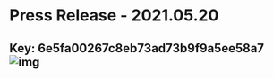 # Press Release - 2021.05.20 
Key: 6e5fa00267c8eb73ad73b9f9a5ee58a7 
![img](img/6e5fa00267c8eb73ad73b9f9a5ee58a7.jpg)
---
```

```

